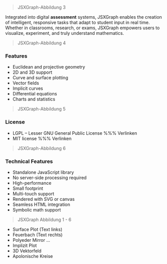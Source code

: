 > JSXGraph-Abbildung 3

Integrated into digital __assessment__ systems, JSXGraph enables the creation of intelligent, responsive tasks that adapt to student input in real time. Whether in classrooms, research, or exams, JSXGraph empowers users to visualize, experiment, and truly understand mathematics.

> JSXGraph-Abbildung 4

### Features

- Euclidean and projective geometry
- 2D and 3D support
- Curve and surface plotting
- Vector fields
- Implicit curves
- Differential equations
- Charts and statistics

> JSXGraph-Abbildung 5

### License

- LGPL – Lesser GNU General Public License %%% Verlinken
- MIT license %%% Verlinken

> JSXGraph-Abbildung 6

### Technical Features

- Standalone JavaScript library
- No server-side processing required
- High-performance
- Small footprint
- Multi-touch support
- Rendered with SVG or canvas
- Seamless HTML integration
- Symbolic math support




> JSXGraph Abbildung 1 - 6

- Surface Plot (Text links)
- Feuerbach (Text rechts)
- Polyeder Mirror ...
- Implizit Plot
- 3D Vektorfeld
- Apolonische Kreise